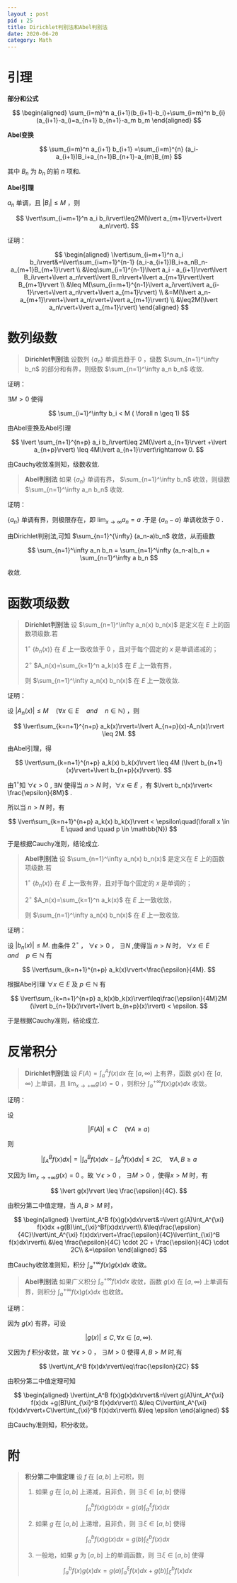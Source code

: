 ```yaml
---
layout : post
pid : 25
title: Dirichlet判别法和Abel判别法
date: 2020-06-20  
category: Math
---
```


# 引理

**部分和公式**

$$
\begin{aligned}
\sum_{i=m}^n a_{i+1}(b_{i+1}-b_i)+\sum_{i=m}^n b_{i}(a_{i+1}-a_i)=a_{n+1} b_{n+1}-a_m b_m
\end{aligned}
$$

**Abel变换**

$$
\sum_{i=m}^n a_{i+1} b_{i+1} =\sum_{i=m}^{n} (a_i-a_{i+1})B_i+a_{n+1}B_{n+1}-a_{m}B_{m}
$$

其中 $B_n$ 为 $b_n$ 的前 $n$ 项和.

**Abel引理**

$a_n$ 单调，且 $\lvert B_i\rvert\leq M$ ，则

$$
\lvert\sum_{i=m+1}^n a_i b_i\rvert\leq2M(\lvert a_{m+1}\rvert+\lvert a_n\rvert).
$$

证明：

$$
\begin{aligned}
\lvert\sum_{i=m+1}^n a_i b_i\rvert&=\lvert\sum_{i=m+1}^{n-1} (a_i-a_{i+1})B_i+a_nB_n-a_{m+1}B_{m+1}\rvert \\
&\leq\sum_{i=1}^{n-1}\lvert a_i - a_{i+1}\rvert\lvert B_i\rvert+\lvert a_n\rvert\lvert B_n\rvert+\lvert a_{m+1}\rvert\lvert B_{m+1}\rvert \\
&\leq M(\sum_{i=m+1}^{n-1}\lvert a_i\rvert\lvert a_{i-1}\rvert+\lvert a_n\rvert+\lvert a_{m+1}\rvert) \\
&=M(\lvert a_n-a_{m+1}\rvert+\lvert a_n\rvert+\lvert a_{m+1}\rvert) \\
&\leq2M(\lvert a_n\rvert+\lvert a_{m+1}\rvert)
\end{aligned}
$$

# 数列级数

> **Dirichlet判别法** 设数列 $\{a_n\}$ 单调且趋于 $0$ ，级数 $\sum_{n=1}^\infty b_n$ 的部分和有界，则级数 $\sum_{n=1}^\infty a_n b_n$ 收敛.

证明：

$\exists M>0$ 使得

$$
\sum_{i=1}^\infty b_i < M ( \forall n \geq 1)
$$

由Abel变换及Abel引理

$$
\lvert \sum_{n+1}^{n+p} a_i b_i\rvert\leq 2M(\lvert a_{n+1}\rvert +\lvert a_{n+p}\rvert) \leq 4M\lvert a_{n+1}\rvert\rightarrow 0.
$$

由Cauchy收敛准则知，级数收敛.

> **Abel判别法** 如果  $\{a_n\}$  单调有界， $\sum_{n=1}^\infty b_n$ 收敛，则级数 $\sum_{n=1}^\infty a_n b_n$ 收敛.

证明：

 $\{a_n\}$  单调有界，则极限存在，即 $\lim_{x\to \infty} a_n =a$ .于是 $\{a_n-a\}$ 单调收敛于 $0$ .

由Dirichlet判别法,可知 $\sum_{n=1}^{\infty} (a_n-a)b_n$ 收敛，从而级数

$$
\sum_{n=1}^\infty a_n b_n = \sum_{n=1}^\infty (a_n-a)b_n + \sum_{n=1}^\infty a b_n
$$

收敛.

# 函数项级数

> **Dirichlet判别法** 设 $\sum_{n=1}^\infty a_n(x) b_n(x)$ 是定义在 $E$ 上的函数项级数.若
> 
> $1^\circ$ $\{b_n(x)\}$ 在 $E$ 上一致收敛于 $0$ ，且对于每个固定的 $x$ 是单调递减的；
> 
> $2^\circ$  $A_n(x)=\sum_{k=1}^n a_k(x)$ 在 $E$ 上一致有界，
> 
> 则 $\sum_{n=1}^\infty a_n(x) b_n(x)$ 在 $E$ 上一致收敛.

证明：

设 $\lvert A_n(x)\rvert\leq M \quad (\forall x\in E\quad and\quad n\in\mathbb{N})$ ，则

$$
\lvert\sum_{k=n+1}^{n+p} a_k(x)\rvert=\lvert A_{n+p}(x)-A_n(x)\rvert \leq 2M.
$$

由Abel引理，得 

$$
\lvert\sum_{k=n+1}^{n+p} a_k(x) b_k(x)\rvert \leq 4M (\lvert b_{n+1}(x)\rvert+\lvert b_{n+p}(x)\rvert).
$$

由$1^\circ$知 $\forall  \epsilon > 0$  ,  $\exists N$ 使得当 $n>N$ 时，$\forall x \in E$ ，有 $\lvert b_n(x)\rvert< \frac{\epsilon}{8M}$ .

所以当 $n>N$ 时，有

$$
\lvert\sum_{k=n+1}^{n+p} a_k(x) b_k(x)\rvert < \epsilon\quad(\forall x \in E \quad and \quad p \in \mathbb{N})
$$

于是根据Cauchy准则，结论成立.


> **Abel判别法** 设 $\sum_{n=1}^\infty a_n(x) b_n(x)$ 是定义在 $E$ 上的函数项级数.若
>
> $1^\circ$ $\{b_n(x)\}$ 在 $E$ 上一致有界，且对于每个固定的 $x$ 是单调的；
>
> $2^\circ$ $A_n(x)=\sum_{k=1}^n a_k(x)$ 在 $E$ 上一致收敛，
>
> 则 $\sum_{n=1}^\infty a_n(x) b_n(x)$ 在 $E$ 上一致收敛.

证明：

设 $\lvert b_n(x)\rvert\leq M.$ 由条件 $2^\circ$ ， $\forall\epsilon > 0$ ， $\exists N$ ,使得当 $n>N$ 时， $\forall x\in E\quad and \quad p\in\mathbb{N}$ 有

$$
\lvert\sum_{k=n+1}^{n+p} a_k(x)\rvert<\frac{\epsilon}{4M}.
$$

根据Abel引理 $\forall x \in E$ 及 $p \in \mathbb{N}$ 有

$$
\lvert\sum_{k=n+1}^{n+p} a_k(x)b_k(x)\rvert\leq\frac{\epsilon}{4M}2M (\lvert b_{n+1}(x)\rvert+\lvert b_{n+p}(x)\rvert) < \epsilon.
$$

于是根据Cauchy准则，结论成立.

# 反常积分

> **Dirichlet判别法** 设 $F(A)=\int_a^A f(x)dx$ 在 $[a,\infty)$ 上有界，函数 $g(x)$ 在 $[a,\infty)$ 上单调，且 $\lim_{x \to + \infty} g(x) =0$ ，则积分 $\int_a^{+ \infty} f(x)g(x)dx$ 收敛。

证明：

设

$$
\lvert F(A)\rvert\leq C\quad(\forall A \geq a)
$$

则

$$
\lvert\int_A^B f(x)dx\rvert=\lvert\int_a^B f(x)dx-\int_a^A f(x)dx\rvert\leq 2C ,\quad\forall A,B \geq a
$$

又因为 $\lim_{x \to + \infty} g(x) =0$ 。故 $\forall \epsilon >0$ ， $\exists M>0$ ，使得$x>M$ 时，有 

$$
\lvert g(x)\rvert \leq \frac{\epsilon}{4C}.
$$

由积分第二中值定理，当 $A,B>M$ 时， 

$$
\begin{aligned}
\lvert\int_A^B f(x)g(x)dx\rvert&=\lvert g(A)\int_A^{\xi} f(x)dx +g(B)\int_{\xi}^Bf(x)dx\rvert\\
&\leq\frac{\epsilon}{4C}\lvert\int_A^{\xi} f(x)dx\rvert+\frac{\epsilon}{4C}\lvert\int_{\xi}^B f(x)dx\rvert\\
&\leq \frac{\epsilon}{4C} \cdot 2C + \frac{\epsilon}{4C} \cdot 2C\\
&=\epsilon
\end{aligned}
$$

由Cauchy收敛准则知，积分 $\int_a^{+ \infty} f(x)g(x)dx$ 收敛。



> **Abel判别法** 如果广义积分 $\int_a^{+ \infty} f(x)dx$ 收敛，函数 $g(x)$ 在 $[a,\infty)$ 上单调有界，则积分 $\int_a^{+ \infty} f(x)g(x)dx$ 也收敛。

证明：

因为 $g(x)$ 有界，可设 

$$
\lvert g(x)\rvert\leq C , \forall x \in [a,\infty).
$$

又因为 $f$ 积分收敛，故 $\forall \epsilon >0$ ， $\exists M >0$ 使得 $A,B>M$ 时,有

$$
\lvert\int_A^B f(x)dx\rvert\leq\frac{\epsilon}{2C}
$$

由积分第二中值定理可知

$$
\begin{aligned}
\lvert\int_A^B f(x)g(x)dx\rvert&=\lvert g(A)\int_A^{\xi} f(x)dx +g(B)\int_{\xi}^B f(x)dx\rvert\\
&\leq C\lvert\int_A^{\xi} f(x)dx\rvert+C\lvert\int_{\xi}^B f(x)dx\rvert\\
&\leq \epsilon
\end{aligned}
$$

由Cauchy准则知，积分收敛。

# 附

> **积分第二中值定理** 设 $f$  在 $[a,b]$ 上可积，则
> 1. 如果 $g$ 在 $[a,b]$ 上递减，且非负，则 $\exists\xi\in[a,b]$ 使得
> 
>$$
>\int_a^b f(x)g(x)dx=g(a)\int_a^\xi f(x)dx
>$$
>
>2. 如果 $g$ 在 $[a,b]$ 上递增，且非负，则 $\exists\xi\in[a,b]$ 使得
> 
>$$
>\int_a^b f(x)g(x)dx=g(b)\int_\xi^b f(x)dx
>$$
>
>3. 一般地，如果 $g$ 为  $[a,b]$ 上的单调函数，则 $\exists\xi\in[a,b]$ 使得
>
>$$
>\int_a^b f(x)g(x)dx=g(a)\int_a^\xi f(x)dx+g(b)\int_\xi^b f(x)dx
>$$
>

